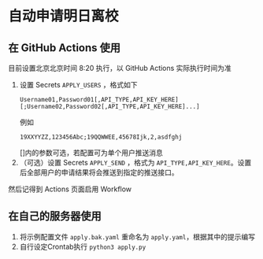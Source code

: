 # 自动申请明日离校

## 在 GitHub Actions 使用
目前设置北京北京时间 8:20 执行，以 GitHub Actions 实际执行时间为准

1. 设置 Secrets `APPLY_USERS` ，格式如下
    ```
    Username01,Password01[,API_TYPE,API_KEY_HERE][;Username02,Password02[,API_TYPE,API_KEY_HERE]...]
    ```
    例如
    ```
    19XXYYZZ,123456Abc;19QQWWEE,45678Ijk,2,asdfghj
    ```
   []内的参数可选，若配置可为单个用户推送消息
2. （可选）设置 Secrets `APPLY_SEND` ，格式为 `API_TYPE,API_KEY_HERE`。设置后全部用户的申请结果将会推送到指定的推送接口。

然后记得到 Actions 页面启用 Workflow

## 在自己的服务器使用
1. 将示例配置文件 `apply.bak.yaml` 重命名为 `apply.yaml`，根据其中的提示编写
2. 自行设定Crontab执行 `python3 apply.py`
